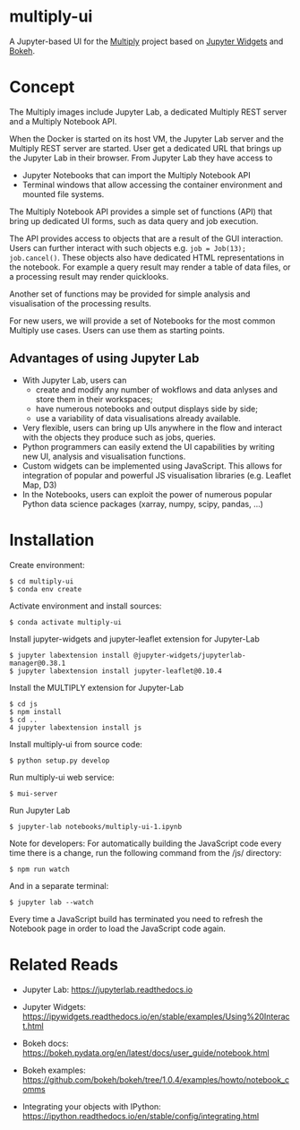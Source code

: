 # multiply-ui

A Jupyter-based UI for the [Multiply](https://github.com/multiply-org) project based on
[Jupyter Widgets](https://ipywidgets.readthedocs.io) and [Bokeh](https://bokeh.pydata.org).

# Concept

The Multiply images include Jupyter Lab, a dedicated Multiply REST server
and a Multiply Notebook API. 

When the Docker is started on its host VM, the Jupyter Lab server and the Multiply
REST server are started. User get a dedicated URL that brings up the Jupyter Lab
in their browser. From Jupyter Lab they have access to
* Jupyter Notebooks that can import the Multiply Notebook API
* Terminal windows that allow accessing the container environment and 
  mounted file systems. 

The Multiply Notebook API provides a simple set of functions (API) that 
bring up dedicated UI forms, such as data query and job execution.

The API provides access to objects that are a result of the GUI interaction.
Users can further interact with such objects e.g. `job = Job(13); job.cancel()`. 
These objects also have dedicated HTML representations in the notebook. For example
a query result may render a table of data files, or a processing result 
may render quicklooks. 

Another set of functions may be provided for simple analysis and visualisation of the 
processing results. 

For new users, we will provide a set of Notebooks for the most common 
Multiply use cases. Users can use them as starting points.


## Advantages of using Jupyter Lab

* With Jupyter Lab, users can 
  * create and modify any number of wokflows and data anlyses and store them
    in their workspaces;
  * have numerous notebooks and output displays side by side;
  * use a variability of data visualisations already available.
* Very flexible, users can bring up UIs anywhere in the flow and interact with
  the objects they produce such as jobs, queries.
* Python programmers can easily extend the UI capabilities by writing 
  new UI, analysis and visualisation functions.
* Custom widgets can be implemented using JavaScript. 
  This allows for integration of popular and powerful JS visualisation libraries 
  (e.g. Leaflet Map, D3)
* In the Notebooks, users can exploit the power of numerous popular Python data science 
  packages (xarray, numpy, scipy, pandas, ...)


# Installation

Create environment:

    $ cd multiply-ui
    $ conda env create

Activate environment and install sources:

    $ conda activate multiply-ui

Install jupyter-widgets and jupyter-leaflet extension for Jupyter-Lab

    $ jupyter labextension install @jupyter-widgets/jupyterlab-manager@0.38.1
    $ jupyter labextension install jupyter-leaflet@0.10.4

Install the MULTIPLY extension for Jupyter-Lab

    $ cd js
    $ npm install
    $ cd ..
    4 jupyter labextension install js

Install multiply-ui from source code:

    $ python setup.py develop

Run multiply-ui web service:

    $ mui-server

Run Jupyter Lab

    $ jupyter-lab notebooks/multiply-ui-1.ipynb

Note for developers: For automatically building the JavaScript code every time there is a change,
run the following command from the /js/ directory:

    $ npm run watch

And in a separate terminal:

    $ jupyter lab --watch

Every time a JavaScript build has terminated you need to refresh the Notebook page
in order to load the JavaScript code again.

# Related Reads

* Jupyter Lab: https://jupyterlab.readthedocs.io
* Jupyter Widgets: https://ipywidgets.readthedocs.io/en/stable/examples/Using%20Interact.html
* Bokeh docs: https://bokeh.pydata.org/en/latest/docs/user_guide/notebook.html
* Bokeh examples: https://github.com/bokeh/bokeh/tree/1.0.4/examples/howto/notebook_comms

* Integrating your objects with IPython: https://ipython.readthedocs.io/en/stable/config/integrating.html